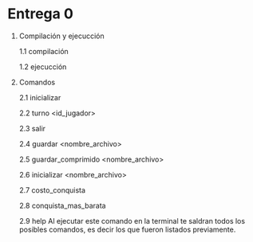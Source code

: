 # Entrega 0

1. Compilación y ejecucción
   
   1.1 compilación
   
   1.2 ejecucción

3. Comandos

   2.1 inicializar

   2.2 turno <id_jugador>

   2.3 salir

   2.4 guardar <nombre_archivo>

   2.5 guardar_comprimido <nombre_archivo>

   2.6 inicializar <nombre_archivo>

   2.7 costo_conquista <territorio>

   2.8 conquista_mas_barata

   2.9 help
         Al ejecutar este comando en la terminal te saldran todos los posibles comandos, es decir los que fueron listados previamente.
